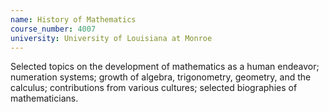 ```yaml
---
name: History of Mathematics
course_number: 4007
university: University of Louisiana at Monroe
---
```


Selected topics on the development of mathematics as a human endeavor; numeration systems; growth of algebra, trigonometry, geometry, and the calculus; contributions from various cultures; selected biographies of mathematicians.